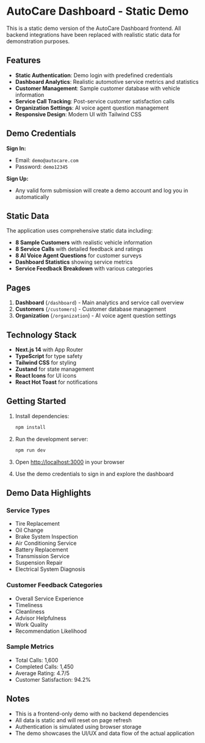 # AutoCare Dashboard - Static Demo

This is a static demo version of the AutoCare Dashboard frontend. All backend integrations have been replaced with realistic static data for demonstration purposes.

## Features

- **Static Authentication**: Demo login with predefined credentials
- **Dashboard Analytics**: Realistic automotive service metrics and statistics
- **Customer Management**: Sample customer database with vehicle information
- **Service Call Tracking**: Post-service customer satisfaction calls
- **Organization Settings**: AI voice agent question management
- **Responsive Design**: Modern UI with Tailwind CSS

## Demo Credentials

**Sign In:**
- Email: `demo@autocare.com`
- Password: `demo12345`

**Sign Up:**
- Any valid form submission will create a demo account and log you in automatically

## Static Data

The application uses comprehensive static data including:

- **8 Sample Customers** with realistic vehicle information
- **8 Service Calls** with detailed feedback and ratings
- **8 AI Voice Agent Questions** for customer surveys
- **Dashboard Statistics** showing service metrics
- **Service Feedback Breakdown** with various categories

## Pages

1. **Dashboard** (`/dashboard`) - Main analytics and service call overview
2. **Customers** (`/customers`) - Customer database management
3. **Organization** (`/organization`) - AI voice agent question settings

## Technology Stack

- **Next.js 14** with App Router
- **TypeScript** for type safety
- **Tailwind CSS** for styling
- **Zustand** for state management
- **React Icons** for UI icons
- **React Hot Toast** for notifications

## Getting Started

1. Install dependencies:
   ```bash
   npm install
   ```

2. Run the development server:
   ```bash
   npm run dev
   ```

3. Open [http://localhost:3000](http://localhost:3000) in your browser

4. Use the demo credentials to sign in and explore the dashboard

## Demo Data Highlights

### Service Types
- Tire Replacement
- Oil Change
- Brake System Inspection
- Air Conditioning Service
- Battery Replacement
- Transmission Service
- Suspension Repair
- Electrical System Diagnosis

### Customer Feedback Categories
- Overall Service Experience
- Timeliness
- Cleanliness
- Advisor Helpfulness
- Work Quality
- Recommendation Likelihood

### Sample Metrics
- Total Calls: 1,600
- Completed Calls: 1,450
- Average Rating: 4.7/5
- Customer Satisfaction: 94.2%

## Notes

- This is a frontend-only demo with no backend dependencies
- All data is static and will reset on page refresh
- Authentication is simulated using browser storage
- The demo showcases the UI/UX and data flow of the actual application 